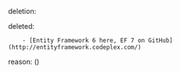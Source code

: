 deletion:

deleted:

		- [Entity Framework 6 here, EF 7 on GitHub](http://entityframework.codeplex.com/)

reason: ()

